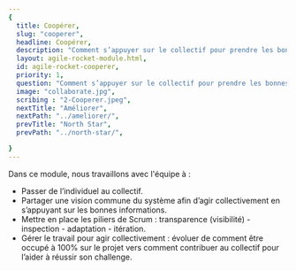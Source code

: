 ```yaml
---
{
  title: Coopérer,
  slug: "cooperer",
  headline: Coopérer,
  description: "Comment s’appuyer sur le collectif pour prendre les bonnes décisions ?",
  layout: agile-rocket-module.html,
  id: agile-rocket-cooperer,
  priority: 1,
  question: "Comment s’appuyer sur le collectif pour prendre les bonnes décisions ?",
  image: "collaborate.jpg",
  scribing : "2-Cooperer.jpeg",
  nextTitle: "Améliorer",
  nextPath: "../ameliorer/",
  prevTitle: "North Star",
  prevPath: "../north-star/",

}
---
```

Dans ce module, nous travaillons avec l'équipe à :

* Passer de l’individuel au collectif.
* Partager une vision commune du système afin d’agir collectivement en s’appuyant sur les bonnes informations.
* Mettre en place les piliers de Scrum : transparence (visibilité) - inspection - adaptation - itération.
* Gérer le travail pour agir collectivement : évoluer de comment être occupé à 100% sur le projet vers comment contribuer au collectif pour l’aider à réussir son challenge.
